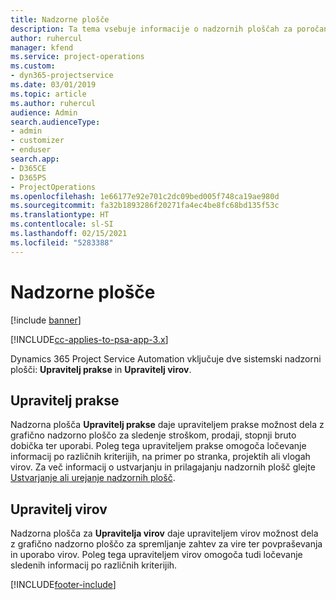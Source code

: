 ```yaml
---
title: Nadzorne plošče
description: Ta tema vsebuje informacije o nadzornih ploščah za poročanje, ki so vključene v aplikacijo Dynamics 365 Project Service Automation.
author: ruhercul
manager: kfend
ms.service: project-operations
ms.custom:
- dyn365-projectservice
ms.date: 03/01/2019
ms.topic: article
ms.author: ruhercul
audience: Admin
search.audienceType:
- admin
- customizer
- enduser
search.app:
- D365CE
- D365PS
- ProjectOperations
ms.openlocfilehash: 1e66177e92e701c2dc09bed005f748ca19ae980d
ms.sourcegitcommit: fa32b1893286f20271fa4ec4be8fc68bd135f53c
ms.translationtype: HT
ms.contentlocale: sl-SI
ms.lasthandoff: 02/15/2021
ms.locfileid: "5283388"
---
```

# <a name="dashboards"></a>Nadzorne plošče

[!include [banner](../includes/psa-now-project-operations.md)]

[!INCLUDE[cc-applies-to-psa-app-3.x](../includes/cc-applies-to-psa-app-3x.md)]

Dynamics 365 Project Service Automation vključuje dve sistemski nadzorni plošči: **Upravitelj prakse** in **Upravitelj virov**.

## <a name="practice-manager"></a>Upravitelj prakse 

Nadzorna plošča **Upravitelj prakse** daje upraviteljem prakse možnost dela z grafično nadzorno ploščo za sledenje stroškom, prodaji, stopnji bruto dobička ter uporabi. Poleg tega upraviteljem prakse omogoča ločevanje informacij po različnih kriterijih, na primer po stranka, projektih ali vlogah virov. Za več informacij o ustvarjanju in prilagajanju nadzornih plošč glejte [Ustvarjanje ali urejanje nadzornih plošč](https://docs.microsoft.com/dynamics365/customerengagement/on-premises/customize/create-edit-dashboards).

## <a name="resource-manager"></a>Upravitelj virov 

Nadzorna plošča za **Upravitelja virov** daje upraviteljem virov možnost dela z grafično nadzorno ploščo za spremljanje zahtev za vire ter povpraševanja in uporabo virov. Poleg tega upraviteljem virov omogoča tudi ločevanje sledenih informacij po različnih kriterijih.


[!INCLUDE[footer-include](../includes/footer-banner.md)]